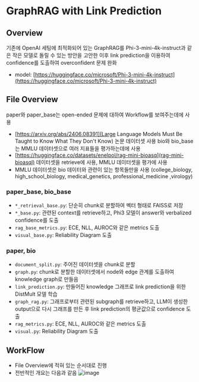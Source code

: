 GraphRAG with Link Prediction
=============
## Overview
기존에 OpenAI 세팅에 최적화되어 있는 GraphRAG를 Phi-3-mini-4k-instruct과 같은 작은 모델로 돌릴 수 있는 방안을 고안한 이후 link prediction을 이용하여 confidence를 도출하여 overconfident 문제 완화
+ model: [https://huggingface.co/microsoft/Phi-3-mini-4k-instruct](https://huggingface.co/microsoft/Phi-3-mini-4k-instruct)

## File Overview
paper와 paper_base는 open-ended 문제에 대하여 Workflow를 보여주는데에 사용 
- [https://arxiv.org/abs/2406.08391](Large Language Models Must Be Taught to Know What They Don't Know) 논문 데이터셋 사용
bio와 bio_base는 MMLU 데이터셋으로 여러 지표들을 평가하는데에 사용
- [https://huggingface.co/datasets/enelpol/rag-mini-bioasq](rag-mini-bioasql) 데이터셋을 retrieve에 사용, MMLU 데이터셋을 평가에 사용
- MMLU 데이터셋은 bio 데이터와 관련이 있는 항목들만을 사용 (college_biology, high_school_biology, medical_genetics, professional_medicine ,virology)

### paper_base, bio_base
- `*_retrieval_base.py`: 단순히 chunk로 분할하여 벡터 형태로 FAISS로 저장
- `*_base.py`: 관련된 context를 retrieve하고, Phi3 모델이 answer와 verbalized confidence를 도출
- `rag_base_metrics.py`: ECE, NLL, AUROC와 같은 metrics 도출
- `visual_base.py`: Reliability Diagram 도출

### paper, bio
- `document_split.py`: 주어진 데이터셋을 chunk로 분할
- `graph.py`: chunk로 분할한 데이터셋에서 node와 edge 관계를 도출하여 knowledge graph로 만들음
- `link_prediction.py`: 만들어진 knowledge 그래프로 link prediction을 위한 DistMult 모델 학습
- `graph_rag.py`: 그래프로부터 관련된 subgraph를 retrieve하고, LLM이 생성한 output으로 다시 그래프를 만든 후 link prediction의 평균값으로 confidence 도출
- `rag_metrics.py`: ECE, NLL, AUROC와 같은 metrics 도출
- `visual.py`: Reliability Diagram 도출

## WorkFlow
- File Overview에 적혀 있는 순서대로 진행
- 전반적인 개요는 다음과 같음
![image](https://github.com/user-attachments/assets/3fe32ee2-5e4a-4a42-b3fd-ef604868dd93)

